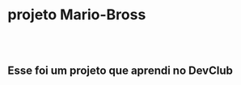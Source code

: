 <h1>projeto Mario-Bross</h1>
<br>
<br>
<h2>Esse foi um projeto que aprendi no <a herf="https://rodolfomori.com.br">DevClub</a></h2>
